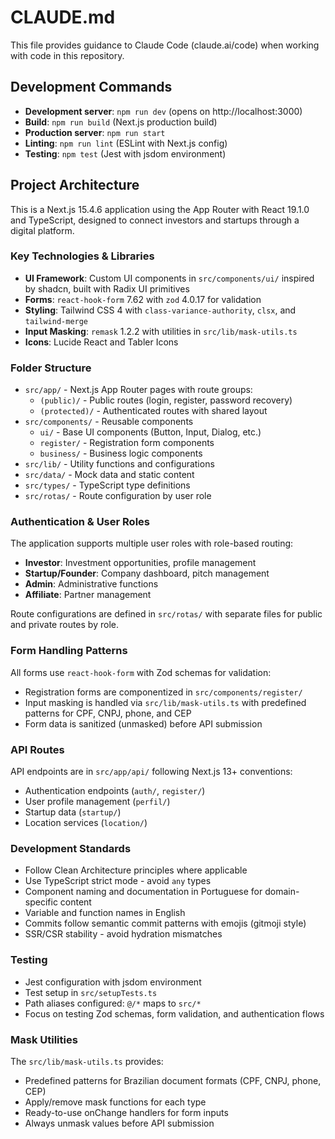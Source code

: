 # CLAUDE.md

This file provides guidance to Claude Code (claude.ai/code) when working with code in this repository.

## Development Commands

- **Development server**: `npm run dev` (opens on http://localhost:3000)
- **Build**: `npm run build` (Next.js production build)
- **Production server**: `npm run start`
- **Linting**: `npm run lint` (ESLint with Next.js config)
- **Testing**: `npm test` (Jest with jsdom environment)

## Project Architecture

This is a Next.js 15.4.6 application using the App Router with React 19.1.0 and TypeScript, designed to connect investors and startups through a digital platform.

### Key Technologies & Libraries

- **UI Framework**: Custom UI components in `src/components/ui/` inspired by shadcn, built with Radix UI primitives
- **Forms**: `react-hook-form` 7.62 with `zod` 4.0.17 for validation
- **Styling**: Tailwind CSS 4 with `class-variance-authority`, `clsx`, and `tailwind-merge`
- **Input Masking**: `remask` 1.2.2 with utilities in `src/lib/mask-utils.ts`
- **Icons**: Lucide React and Tabler Icons

### Folder Structure

- `src/app/` - Next.js App Router pages with route groups:
  - `(public)/` - Public routes (login, register, password recovery)
  - `(protected)/` - Authenticated routes with shared layout
- `src/components/` - Reusable components
  - `ui/` - Base UI components (Button, Input, Dialog, etc.)
  - `register/` - Registration form components
  - `business/` - Business logic components
- `src/lib/` - Utility functions and configurations
- `src/data/` - Mock data and static content
- `src/types/` - TypeScript type definitions
- `src/rotas/` - Route configuration by user role

### Authentication & User Roles

The application supports multiple user roles with role-based routing:
- **Investor**: Investment opportunities, profile management
- **Startup/Founder**: Company dashboard, pitch management  
- **Admin**: Administrative functions
- **Affiliate**: Partner management

Route configurations are defined in `src/rotas/` with separate files for public and private routes by role.

### Form Handling Patterns

All forms use `react-hook-form` with Zod schemas for validation:
- Registration forms are componentized in `src/components/register/`
- Input masking is handled via `src/lib/mask-utils.ts` with predefined patterns for CPF, CNPJ, phone, and CEP
- Form data is sanitized (unmasked) before API submission

### API Routes

API endpoints are in `src/app/api/` following Next.js 13+ conventions:
- Authentication endpoints (`auth/`, `register/`)
- User profile management (`perfil/`)
- Startup data (`startup/`)
- Location services (`location/`)

### Development Standards

- Follow Clean Architecture principles where applicable
- Use TypeScript strict mode - avoid `any` types
- Component naming and documentation in Portuguese for domain-specific content
- Variable and function names in English
- Commits follow semantic commit patterns with emojis (gitmoji style)
- SSR/CSR stability - avoid hydration mismatches

### Testing

- Jest configuration with jsdom environment
- Test setup in `src/setupTests.ts`
- Path aliases configured: `@/*` maps to `src/*`
- Focus on testing Zod schemas, form validation, and authentication flows

### Mask Utilities

The `src/lib/mask-utils.ts` provides:
- Predefined patterns for Brazilian document formats (CPF, CNPJ, phone, CEP)
- Apply/remove mask functions for each type
- Ready-to-use onChange handlers for form inputs
- Always unmask values before API submission